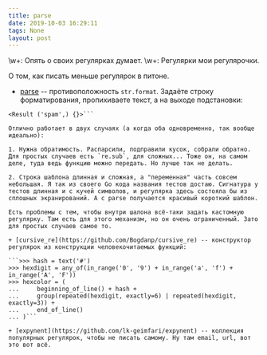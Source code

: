 ```yaml
---
title: parse
date: 2019-10-03 16:29:11
tags: None
layout: post
---
```


\w+: Опять о своих регулярках думает\.
\w+: Регулярки мои регулярочки\.

О том, как писать меньше регулярок в питоне.

+ [parse](https://github.com/r1chardj0n3s/parse) -- противоположность `str.format`. Задаёте строку форматирования, пропихиваете текст, а на выходе подстановки:

```>>> parse("It's {}, I love it!", "It's spam, I love it!")
<Result ('spam',) {}>```

Отлично работает в двух случаях (а когда оба одновременно, так вообще идеально):

1. Нужна обратимость. Распарсили, подправили кусок, собрали обратно. Для простых случаев есть `re.sub`, для сложных... Тоже он, на самом деле, туда ведь функцию можно передать. Но лучше так не делать.

2. Строка шаблона длинная и сложная, а "переменная" часть совсем небольшая. Я так из своего Go кода названия тестов достаю. Сигнатура у тестов длинная и с кучей символов, и регулярка здесь состояла бы из сплошных экранирований. А с parse получается красивый короткий шаблон.

Есть проблемы с тем, чтобы внутри шалона всё-таки задать кастомную регулярку. Там есть для этого механизм, но он очень ограниченный. Зато для простых случаев самое то.

+ [cursive_re](https://github.com/Bogdanp/cursive_re) -- конструктор регулярок из конструкции человекочитаемых функций:

```>>> hash = text('#')
>>> hexdigit = any_of(in_range('0', '9') + in_range('a', 'f') + in_range('A', 'F'))
>>> hexcolor = (
...     beginning_of_line() + hash +
...     group(repeated(hexdigit, exactly=6) | repeated(hexdigit, exactly=3)) +
...     end_of_line()
... )```

+ [expynent](https://github.com/lk-geimfari/expynent) -- коллекция популярных регулярок, чтобы не писать самому. Ну там email, url, вот это вот всё.
